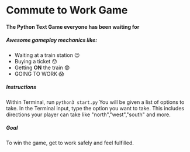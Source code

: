 # Commute to Work Game
#### The Python Text Game everyone has been waiting for
##### Awesome gameplay mechanics like:
- Waiting at a train station 😉
- Buying a ticket 😯
- Getting **ON** the train 😨
- GOING TO WORK  😱

##### Instructions
Within Terminal, run `python3 start.py`
You will be given a list of options to take.
In the Terminal input, type the option you want to take.
This includes directions your player can take like "north","west","south" and more.

##### Goal
To win the game, get to work safely and feel fulfilled.
